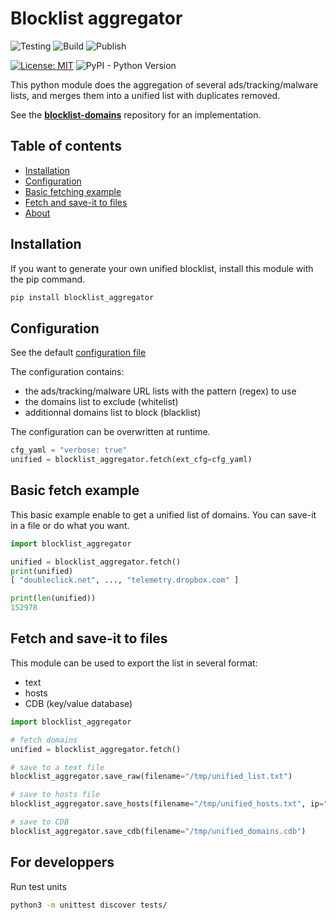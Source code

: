 # Blocklist aggregator

![Testing](https://github.com/dmachard/blocklist-aggregator/workflows/Testing/badge.svg) ![Build](https://github.com/dmachard/blocklist-aggregator/workflows/Build/badge.svg) ![Publish](https://github.com/dmachard/blocklist-aggregator/workflows/Publish%20to%20PyPI/badge.svg) 

[![License: MIT](https://img.shields.io/badge/License-MIT-yellow.svg)](https://opensource.org/licenses/MIT)
![PyPI - Python Version](https://img.shields.io/pypi/pyversions/blocklist_aggregator)

This python module does the aggregation of several ads/tracking/malware lists, and merges them into a unified list with duplicates removed.

See the **[blocklist-domains](https://github.com/dmachard/blocklist-domains)** repository for an implementation.

## Table of contents
* [Installation](#installation)
* [Configuration](#configuration)
* [Basic fetching example](#basic-fetching-example)
* [Fetch and save-it to files](#fetch-and-save-it-to-files)
* [About](#about)

## Installation

If you want to generate your own unified blocklist, 
install this module with the pip command.

```python
pip install blocklist_aggregator
```

## Configuration

See the default [configuration file](../blocklist_aggregator/blocklist.conf)

The configuration contains:
- the ads/tracking/malware URL lists with the pattern (regex) to use
- the domains list to exclude (whitelist)
- additionnal domains list to block (blacklist)

The configuration can be overwritten at runtime.

```python
cfg_yaml = "verbose: true"
unified = blocklist_aggregator.fetch(ext_cfg=cfg_yaml)
```

## Basic fetch example

This basic example enable to get a unified list of domains.
You can save-it in a file or do what you want.

```python
import blocklist_aggregator

unified = blocklist_aggregator.fetch()
print(unified)
[ "doubleclick.net", ..., "telemetry.dropbox.com" ]

print(len(unified))
152978
```

## Fetch and save-it to files

This module can be used to export the list in several format:
- text
- hosts
- CDB (key/value database)

```python
import blocklist_aggregator

# fetch domains
unified = blocklist_aggregator.fetch()

# save to a text file
blocklist_aggregator.save_raw(filename="/tmp/unified_list.txt")

# save to hosts file
blocklist_aggregator.save_hosts(filename="/tmp/unified_hosts.txt", ip="0.0.0.0")

# save to CDB
blocklist_aggregator.save_cdb(filename="/tmp/unified_domains.cdb")
```

## For developpers

Run test units

```bash
python3 -m unittest discover tests/
```
